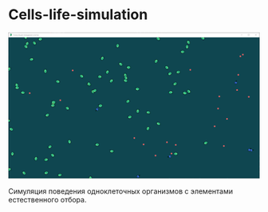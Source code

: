 # Cells-life-simulation

<img alt="Static Badge" src="https://github.com/mogil02/Cells-life-simulation/blob/main/1234567890.png">

Симуляция поведения одноклеточных организмов с элементами естественного отбора.
